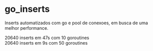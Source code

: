 # go_inserts
Inserts automatizados com go e pool de conexoes, em busca de uma melhor performance.


20640 inserts em 47s com 10 goroutines<br>
20640 inserts em 9s  com 50 goroutines
